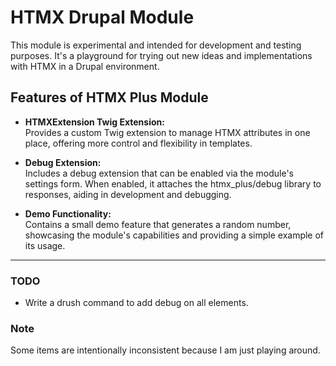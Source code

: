 # HTMX Drupal Module

This module is experimental and intended for development and testing purposes.
It's a playground for trying out new ideas and implementations with HTMX in
a Drupal environment.

## Features of HTMX Plus Module
- **HTMXExtension Twig Extension:**  
Provides a custom Twig extension to manage HTMX attributes in one place, offering more control and flexibility in templates.

- **Debug Extension:**  
Includes a debug extension that can be enabled via the module's settings form. When enabled, it attaches the htmx_plus/debug library to responses, aiding in development and debugging.

- **Demo Functionality:**  
Contains a small demo feature that generates a random number, showcasing the module's capabilities and providing a simple example of its usage.

---
### TODO
- Write a drush command to add debug on all elements.

### Note
Some items are intentionally inconsistent because I am just playing around.


